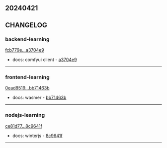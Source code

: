## 20240421

## CHANGELOG

### backend-learning

[fcb779e...a3704e9](https://github.com/zhbhun/backend-learning/compare/fcb779e...a3704e9)

* docs: comfyui client - [a3704e9](https://github.com/zhbhun/backend-learning/commit/a3704e965c63af3ecffc603d84c9c96af48653be)

---

### frontend-learning

[0ead8519...bb71463b](https://github.com/zhbhun/frontend-learning/compare/0ead8519...bb71463b)

* docs: wasmer - [bb71463b](https://github.com/zhbhun/frontend-learning/commit/bb71463b6363ca7c7caf0f45cffa0f8acc66a01e)

---

### nodejs-learning

[ce81d77...8c9641f](https://github.com/zhbhun/nodejs-learning/compare/ce81d77...8c9641f)

* docs: winterjs - [8c9641f](https://github.com/zhbhun/nodejs-learning/commit/8c9641fe54099db90457ba7c1d3d45d9f487a452)

---

